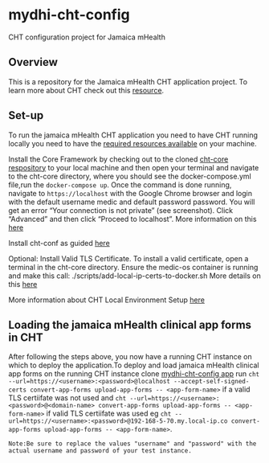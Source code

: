# mydhi-cht-config

CHT configuration project for Jamaica mHealth

## Overview

This is a repository for the Jamaica mHealth CHT application project. To learn more about CHT check out this [resource](https://docs.communityhealthtoolkit.org/why-the-cht/).

## Set-up

To run the jamaica mHealth CHT application you need to have CHT running locally you need to have the 
[required resources available](https://docs.communityhealthtoolkit.org/apps/tutorials/local-setup/#required-resources) on your machine.

Install the Core Framework by checking out to the cloned [cht-core respository](https://github.com/medic/cht-core) to your local machine and then open your terminal and navigate to the cht-core directory, where you should see the docker-compose.yml file,run the `docker-compose up`. Once the command is done running, navigate to `https://localhost` with the Google Chrome browser and login with the default username medic and default password password. You will get an error “Your connection is not private” (see screenshot). Click “Advanced” and then click “Proceed to localhost”. More information on this [here](https://docs.communityhealthtoolkit.org/apps/tutorials/local-setup/#1-install-the-core-framework)

Install cht-conf as guided [here](https://docs.communityhealthtoolkit.org/apps/tutorials/local-setup/#2-install-cht-conf)

Optional: Install Valid TLS Certificate.
To install a valid certificate, open a terminal in the cht-core directory. Ensure the medic-os container is running and make this call: ./scripts/add-local-ip-certs-to-docker.sh
More details on this [here](https://docs.communityhealthtoolkit.org/apps/tutorials/local-setup/#5-optional-install-valid-tls-certificate)

More information about CHT Local Environment Setup [here](https://docs.communityhealthtoolkit.org/apps/tutorials/local-setup/)

## Loading the jamaica mHealth clinical app forms in CHT

After following the steps above, you now have a running CHT instance on which to deploy the application.To deploy and load jamaica mHealth clinical app forms on the running CHT instance clone [mydhi-cht-config app](https://github.com/I-TECH-UW/mydhi-cht-config) run `cht --url=https://<username>:<password>@localhost --accept-self-signed-certs convert-app-forms upload-app-forms -- <app-form-name>` if a valid TLS certiifate was not used and `cht --url=https://<username>:<password>@<domain-name> convert-app-forms upload-app-forms -- <app-form-name>`
if valid TLS certiifate was used eg `cht --url=https://<username>:<password>@192-168-5-70.my.local-ip.co convert-app-forms upload-app-forms -- <app-form-name>`.

`Note:Be sure to replace the values "username" and "password" with the actual username and password of your test instance.`
